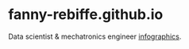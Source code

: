 # fanny-rebiffe.github.io
Data scientist &amp; mechatronics engineer
[infographics](http://fanny-rebiffe.github.io/infographics).
